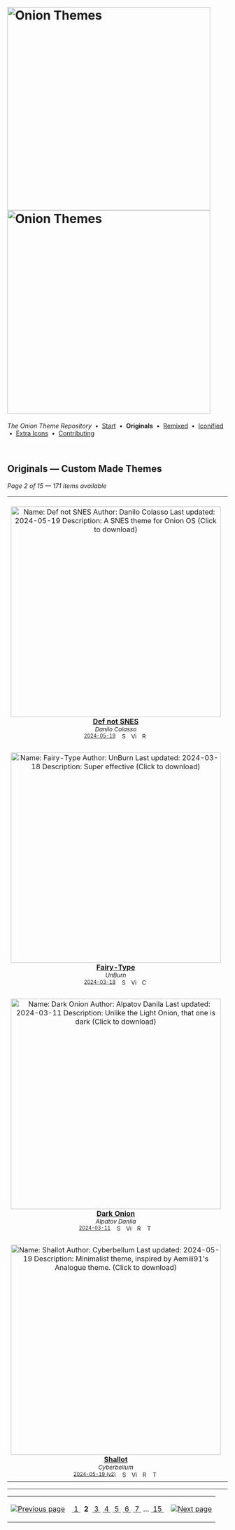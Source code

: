 <!--




















=================================================================================
---------------------------------------------------------------------------------

██████╗  ██████╗     ███╗   ██╗ ██████╗ ████████╗    ███████╗██████╗ ██╗████████╗
██╔══██╗██╔═══██╗    ████╗  ██║██╔═══██╗╚══██╔══╝    ██╔════╝██╔══██╗██║╚══██╔══╝
██║  ██║██║   ██║    ██╔██╗ ██║██║   ██║   ██║       █████╗  ██║  ██║██║   ██║   
██║  ██║██║   ██║    ██║╚██╗██║██║   ██║   ██║       ██╔══╝  ██║  ██║██║   ██║   
██████╔╝╚██████╔╝    ██║ ╚████║╚██████╔╝   ██║       ███████╗██████╔╝██║   ██║   
╚═════╝  ╚═════╝     ╚═╝  ╚═══╝ ╚═════╝    ╚═╝       ╚══════╝╚═════╝ ╚═╝   ╚═╝   

---------------------------------------------------------------------------------
=================================================================================

                  Note: This file was automatically generated.

            Run `python .github/generate.py` to regenerate the pages.




















-->
<p>&nbsp;</p>

# <img alt="Onion Themes" src="https://user-images.githubusercontent.com/44569252/179506709-0db2a8f5-3074-477c-81c4-719f281ddccc.png#gh-dark-mode-only" width="464px"><img alt="Onion Themes" src="https://user-images.githubusercontent.com/44569252/179506712-d5a1a916-7270-4902-aa55-5d93f7ee0f6e.png#gh-light-mode-only" width="464px">

*The Onion Theme Repository* &nbsp;•&nbsp; [Start](../../README.md) &nbsp;• &nbsp;**Originals** &nbsp;• &nbsp;[Remixed](../remixed/index.md) &nbsp;• &nbsp;[Iconified](../icons_themes/index.md) &nbsp;• &nbsp;[Extra&nbsp;Icons](../icons_standalone/index.md) &nbsp;• &nbsp;[Contributing](../../CONTRIBUTING.md)

<p>&nbsp;</p>


## Originals — Custom Made Themes

*Page 2 of 15 — 171 items available*
<table align="center"><tr>
<td align="center" valign="top" width="33.33%">
&nbsp;&nbsp;&nbsp;&nbsp;&nbsp;&nbsp;&nbsp;&nbsp;&nbsp;&nbsp;&nbsp;&nbsp;&nbsp;&nbsp;&nbsp;&nbsp;&nbsp;&nbsp;&nbsp;&nbsp;&nbsp;&nbsp;&nbsp;&nbsp;&nbsp;&nbsp;&nbsp;&nbsp;&nbsp;&nbsp;&nbsp;&nbsp;&nbsp;&nbsp;&nbsp;&nbsp;&nbsp;&nbsp;&nbsp;&nbsp;&nbsp;&nbsp;&nbsp;&nbsp;&nbsp;&nbsp;<br/>
<a href="https://raw.githubusercontent.com/OnionUI/Themes/main/release/Def%20not%20SNES%20by%20Danilo%20Colasso.zip">
<img title="Name: Def not SNES&#013;Author: Danilo Colasso&#013;Last updated: 2024-05-19&#013;Description: A SNES theme for Onion OS&#013;(Click to download)" width="480px" src="https://raw.githubusercontent.com/OnionUI/Themes/main/themes/Def%20not%20SNES%20by%20Danilo%20Colasso/preview.png" /><br/>
<b>Def not SNES</b>
</a><br/>
<sup><i>Danilo Colasso</i></sup><br>
<sub>
<sup><a title="Last updated: 2024-05-19" href="https://github.com/OnionUI/Themes/commits/main/themes/Def not SNES by Danilo Colasso">2024-05-19</a></sup> &nbsp;&nbsp;<a href="https://github.com/search?l=ZIP&q=filename%3A%22Danilo%20Colasso%22+repo%3AOnionUI%2FThemes"><img src="https://user-images.githubusercontent.com/44569252/194037581-698a5004-8b75-4da6-a63d-b41d541ebde2.png" width="16" title="Search themes by this author (Requires GitHub account)"></a>&nbsp;&nbsp;<a href="https://raw.githubusercontent.com/OnionUI/Themes/main/themes/Def%20not%20SNES%20by%20Danilo%20Colasso/preview.png"><img title="View full-size preview" src="https://user-images.githubusercontent.com/44569252/194037184-ae453506-2536-4c6f-8a19-4a6c1de6ce32.png" width="16"></a>&nbsp;&nbsp;<a href="themes/Def%20not%20SNES%20by%20Danilo%20Colasso/README.md"><img src="https://user-images.githubusercontent.com/44569252/215358455-b6a1348b-8161-40d6-9cc1-cc31720377c4.png" height="16" title="README"></a>
</sub>
</td>

<td align="center" valign="top" width="33.33%">
&nbsp;&nbsp;&nbsp;&nbsp;&nbsp;&nbsp;&nbsp;&nbsp;&nbsp;&nbsp;&nbsp;&nbsp;&nbsp;&nbsp;&nbsp;&nbsp;&nbsp;&nbsp;&nbsp;&nbsp;&nbsp;&nbsp;&nbsp;&nbsp;&nbsp;&nbsp;&nbsp;&nbsp;&nbsp;&nbsp;&nbsp;&nbsp;&nbsp;&nbsp;&nbsp;&nbsp;&nbsp;&nbsp;&nbsp;&nbsp;&nbsp;&nbsp;&nbsp;&nbsp;&nbsp;&nbsp;<br/>
<a href="https://raw.githubusercontent.com/OnionUI/Themes/main/release/Def%20not%20SFC%20by%20Danilo%20Colasso.zip">
<img title="Name: Def not SFC&#013;Author: Danilo Colasso&#013;Last updated: 2024-05-19&#013;Description: A SFC theme for Onion OS&#013;(Click to download)" width="480px" src="https://raw.githubusercontent.com/OnionUI/Themes/main/themes/Def%20not%20SFC%20by%20Danilo%20Colasso/preview.png" /><br/>
<b>Def not SFC</b>
</a><br/>
<sup><i>Danilo Colasso</i></sup><br>
<sub>
<sup><a title="Last updated: 2024-05-19" href="https://github.com/OnionUI/Themes/commits/main/themes/Def not SFC by Danilo Colasso">2024-05-19</a></sup> &nbsp;&nbsp;<a href="https://github.com/search?l=ZIP&q=filename%3A%22Danilo%20Colasso%22+repo%3AOnionUI%2FThemes"><img src="https://user-images.githubusercontent.com/44569252/194037581-698a5004-8b75-4da6-a63d-b41d541ebde2.png" width="16" title="Search themes by this author (Requires GitHub account)"></a>&nbsp;&nbsp;<a href="https://raw.githubusercontent.com/OnionUI/Themes/main/themes/Def%20not%20SFC%20by%20Danilo%20Colasso/preview.png"><img title="View full-size preview" src="https://user-images.githubusercontent.com/44569252/194037184-ae453506-2536-4c6f-8a19-4a6c1de6ce32.png" width="16"></a>&nbsp;&nbsp;<a href="themes/Def%20not%20SFC%20by%20Danilo%20Colasso/README.md"><img src="https://user-images.githubusercontent.com/44569252/215358455-b6a1348b-8161-40d6-9cc1-cc31720377c4.png" height="16" title="README"></a>
</sub>
</td>

<td align="center" valign="top" width="33.33%">
&nbsp;&nbsp;&nbsp;&nbsp;&nbsp;&nbsp;&nbsp;&nbsp;&nbsp;&nbsp;&nbsp;&nbsp;&nbsp;&nbsp;&nbsp;&nbsp;&nbsp;&nbsp;&nbsp;&nbsp;&nbsp;&nbsp;&nbsp;&nbsp;&nbsp;&nbsp;&nbsp;&nbsp;&nbsp;&nbsp;&nbsp;&nbsp;&nbsp;&nbsp;&nbsp;&nbsp;&nbsp;&nbsp;&nbsp;&nbsp;&nbsp;&nbsp;&nbsp;&nbsp;&nbsp;&nbsp;<br/>
<a href="https://raw.githubusercontent.com/OnionUI/Themes/main/release/Def%20not%20SFC%20-%20Dark%20by%20Danilo%20Colasso.zip">
<img title="Name: Def not SFC - Dark&#013;Author: Danilo Colasso&#013;Last updated: 2024-05-19&#013;Description: A Dark SFC theme for Onion OS&#013;(Click to download)" width="480px" src="https://raw.githubusercontent.com/OnionUI/Themes/main/themes/Def%20not%20SFC%20-%20Dark%20by%20Danilo%20Colasso/preview.png" /><br/>
<b>Def not SFC - Dark</b>
</a><br/>
<sup><i>Danilo Colasso</i></sup><br>
<sub>
<sup><a title="Last updated: 2024-05-19" href="https://github.com/OnionUI/Themes/commits/main/themes/Def not SFC - Dark by Danilo Colasso">2024-05-19</a></sup> &nbsp;&nbsp;<a href="https://github.com/search?l=ZIP&q=filename%3A%22Danilo%20Colasso%22+repo%3AOnionUI%2FThemes"><img src="https://user-images.githubusercontent.com/44569252/194037581-698a5004-8b75-4da6-a63d-b41d541ebde2.png" width="16" title="Search themes by this author (Requires GitHub account)"></a>&nbsp;&nbsp;<a href="https://raw.githubusercontent.com/OnionUI/Themes/main/themes/Def%20not%20SFC%20-%20Dark%20by%20Danilo%20Colasso/preview.png"><img title="View full-size preview" src="https://user-images.githubusercontent.com/44569252/194037184-ae453506-2536-4c6f-8a19-4a6c1de6ce32.png" width="16"></a>&nbsp;&nbsp;<a href="themes/Def%20not%20SFC%20-%20Dark%20by%20Danilo%20Colasso/README.md"><img src="https://user-images.githubusercontent.com/44569252/215358455-b6a1348b-8161-40d6-9cc1-cc31720377c4.png" height="16" title="README"></a>
</sub>
</td>

</tr><tr>
<td align="center" valign="top" width="33.33%">
<br/>
<a href="https://raw.githubusercontent.com/OnionUI/Themes/main/release/Fairy-Type%20by%20UnBurn.zip">
<img title="Name: Fairy-Type&#013;Author: UnBurn&#013;Last updated: 2024-03-18&#013;Description: Super effective&#013;(Click to download)" width="480px" src="https://raw.githubusercontent.com/OnionUI/Themes/main/themes/Fairy-Type%20by%20UnBurn/preview.png" /><br/>
<b>Fairy-Type</b>
</a><br/>
<sup><i>UnBurn</i></sup><br>
<sub>
<sup><a title="Last updated: 2024-03-18" href="https://github.com/OnionUI/Themes/commits/main/themes/Fairy-Type by UnBurn">2024-03-18</a></sup> &nbsp;&nbsp;<a href="https://github.com/search?l=ZIP&q=filename%3A%22UnBurn%22+repo%3AOnionUI%2FThemes"><img src="https://user-images.githubusercontent.com/44569252/194037581-698a5004-8b75-4da6-a63d-b41d541ebde2.png" width="16" title="Search themes by this author (Requires GitHub account)"></a>&nbsp;&nbsp;<a href="https://raw.githubusercontent.com/OnionUI/Themes/main/themes/Fairy-Type%20by%20UnBurn/preview.png"><img title="View full-size preview" src="https://user-images.githubusercontent.com/44569252/194037184-ae453506-2536-4c6f-8a19-4a6c1de6ce32.png" width="16"></a>&nbsp;&nbsp;<a href="https://onionui.github.io/bgm_preview.html?theme=Fairy-Type%20by%20UnBurn"><img src="https://user-images.githubusercontent.com/44569252/194010780-d3659ecd-7348-4e44-a81d-06708a4e9734.png" width="16" title="Custom background music included (Click to download MP3 file)"></a>
</sub>
</td>

<td align="center" valign="top" width="33.33%">
<br/>
<a href="https://raw.githubusercontent.com/OnionUI/Themes/main/release/Game%20Boy%20Scouts%20by%20UnBurn.zip">
<img title="Name: Game Boy Scouts&#013;Author: UnBurn&#013;Last updated: 2024-03-12&#013;Description: For the Adventurer&#013;(Click to download)" width="480px" src="https://raw.githubusercontent.com/OnionUI/Themes/main/themes/Game%20Boy%20Scouts%20by%20UnBurn/preview.png" /><br/>
<b>Game Boy Scouts</b>
</a><br/>
<sup><i>UnBurn</i></sup><br>
<sub>
<sup><a title="Last updated: 2024-03-12" href="https://github.com/OnionUI/Themes/commits/main/themes/Game Boy Scouts by UnBurn">2024-03-12</a></sup> &nbsp;&nbsp;<a href="https://github.com/search?l=ZIP&q=filename%3A%22UnBurn%22+repo%3AOnionUI%2FThemes"><img src="https://user-images.githubusercontent.com/44569252/194037581-698a5004-8b75-4da6-a63d-b41d541ebde2.png" width="16" title="Search themes by this author (Requires GitHub account)"></a>&nbsp;&nbsp;<a href="https://raw.githubusercontent.com/OnionUI/Themes/main/themes/Game%20Boy%20Scouts%20by%20UnBurn/preview.png"><img title="View full-size preview" src="https://user-images.githubusercontent.com/44569252/194037184-ae453506-2536-4c6f-8a19-4a6c1de6ce32.png" width="16"></a>&nbsp;&nbsp;<a href="https://onionui.github.io/bgm_preview.html?theme=Game%20Boy%20Scouts%20by%20UnBurn"><img src="https://user-images.githubusercontent.com/44569252/194010780-d3659ecd-7348-4e44-a81d-06708a4e9734.png" width="16" title="Custom background music included (Click to download MP3 file)"></a>
</sub>
</td>

<td align="center" valign="top" width="33.33%">
<br/>
<a href="https://raw.githubusercontent.com/OnionUI/Themes/main/release/AnalogPhosphor%20%283-pack%29%20by%20trash.zip">
<img title="Name: AnalogPhosphor (3-pack)&#013;Author: trash&#013;Last updated: 2024-05-19&#013;(Click to download)" width="480px" src="https://raw.githubusercontent.com/OnionUI/Themes/main/themes/AnalogPhosphor%20%283-pack%29%20by%20trash/preview.png" /><br/>
<b>AnalogPhosphor (3-pack)</b>
</a><br/>
<sup><i>trash</i></sup><br>
<sub>
<sup><a title="Last updated: 2024-05-19 (v2)" href="https://github.com/OnionUI/Themes/commits/main/themes/AnalogPhosphor (3-pack) by trash">2024-05-19 (v2)</a></sup> &nbsp;&nbsp;<a href="https://github.com/search?l=ZIP&q=filename%3A%22trash%22+repo%3AOnionUI%2FThemes"><img src="https://user-images.githubusercontent.com/44569252/194037581-698a5004-8b75-4da6-a63d-b41d541ebde2.png" width="16" title="Search themes by this author (Requires GitHub account)"></a>&nbsp;&nbsp;<a href="https://raw.githubusercontent.com/OnionUI/Themes/main/themes/AnalogPhosphor%20%283-pack%29%20by%20trash/preview.png"><img title="View full-size preview" src="https://user-images.githubusercontent.com/44569252/194037184-ae453506-2536-4c6f-8a19-4a6c1de6ce32.png" width="16"></a>&nbsp;&nbsp;<a href="themes/AnalogPhosphor%20%283-pack%29%20by%20trash/AnalogPhosphor%20Alt%20by%20trash/README.md"><img src="https://user-images.githubusercontent.com/44569252/215358455-b6a1348b-8161-40d6-9cc1-cc31720377c4.png" height="16" title="README"></a> &nbsp;<a href="https://onionui.github.io/iconpack_preview.html#AnalogPhosphor%20%283-pack%29%20by%20trash,"><img src="https://user-images.githubusercontent.com/44569252/215106002-fbcf1815-8080-447c-94c2-61f161efb503.png" height="16" title="This theme contains an icon pack"></a>
</sub>
</td>

</tr><tr>
<td align="center" valign="top" width="33.33%">
<br/>
<a href="https://raw.githubusercontent.com/OnionUI/Themes/main/release/Dark%20Onion%20by%20Alpatov%20Danila.zip">
<img title="Name: Dark Onion&#013;Author: Alpatov Danila&#013;Last updated: 2024-03-11&#013;Description: Unlike the Light Onion, that one is dark&#013;(Click to download)" width="480px" src="https://raw.githubusercontent.com/OnionUI/Themes/main/themes/Dark%20Onion%20by%20Alpatov%20Danila/preview.png" /><br/>
<b>Dark Onion</b>
</a><br/>
<sup><i>Alpatov Danila</i></sup><br>
<sub>
<sup><a title="Last updated: 2024-03-11" href="https://github.com/OnionUI/Themes/commits/main/themes/Dark Onion by Alpatov Danila">2024-03-11</a></sup> &nbsp;&nbsp;<a href="https://github.com/search?l=ZIP&q=filename%3A%22Alpatov%20Danila%22+repo%3AOnionUI%2FThemes"><img src="https://user-images.githubusercontent.com/44569252/194037581-698a5004-8b75-4da6-a63d-b41d541ebde2.png" width="16" title="Search themes by this author (Requires GitHub account)"></a>&nbsp;&nbsp;<a href="https://raw.githubusercontent.com/OnionUI/Themes/main/themes/Dark%20Onion%20by%20Alpatov%20Danila/preview.png"><img title="View full-size preview" src="https://user-images.githubusercontent.com/44569252/194037184-ae453506-2536-4c6f-8a19-4a6c1de6ce32.png" width="16"></a>&nbsp;&nbsp;<a href="themes/Dark%20Onion%20by%20Alpatov%20Danila/README.md"><img src="https://user-images.githubusercontent.com/44569252/215358455-b6a1348b-8161-40d6-9cc1-cc31720377c4.png" height="16" title="README"></a> &nbsp;<a href="https://onionui.github.io/iconpack_preview.html#Dark%20Onion%20by%20Alpatov%20Danila,"><img src="https://user-images.githubusercontent.com/44569252/215106002-fbcf1815-8080-447c-94c2-61f161efb503.png" height="16" title="This theme contains an icon pack"></a>
</sub>
</td>

<td align="center" valign="top" width="33.33%">
<br/>
<a href="https://raw.githubusercontent.com/OnionUI/Themes/main/release/win98%20by%20kyhynngy_oyuur.zip">
<img title="Name: win98&#013;Author: kyhynngy_oyuur&#013;Last updated: 2024-03-11&#013;(Click to download)" width="480px" src="https://raw.githubusercontent.com/OnionUI/Themes/main/themes/win98%20by%20kyhynngy_oyuur/preview.png" /><br/>
<b>win98</b>
</a><br/>
<sup><i>kyhynngy_oyuur</i></sup><br>
<sub>
<sup><a title="Last updated: 2024-03-11" href="https://github.com/OnionUI/Themes/commits/main/themes/win98 by kyhynngy_oyuur">2024-03-11</a></sup> &nbsp;&nbsp;<a href="https://github.com/search?l=ZIP&q=filename%3A%22kyhynngy_oyuur%22+repo%3AOnionUI%2FThemes"><img src="https://user-images.githubusercontent.com/44569252/194037581-698a5004-8b75-4da6-a63d-b41d541ebde2.png" width="16" title="Search themes by this author (Requires GitHub account)"></a>&nbsp;&nbsp;<a href="https://raw.githubusercontent.com/OnionUI/Themes/main/themes/win98%20by%20kyhynngy_oyuur/preview.png"><img title="View full-size preview" src="https://user-images.githubusercontent.com/44569252/194037184-ae453506-2536-4c6f-8a19-4a6c1de6ce32.png" width="16"></a>&nbsp;&nbsp;<a href="themes/win98%20by%20kyhynngy_oyuur/readme.txt"><img src="https://user-images.githubusercontent.com/44569252/215358455-b6a1348b-8161-40d6-9cc1-cc31720377c4.png" height="16" title="README"></a>
</sub>
</td>

<td align="center" valign="top" width="33.33%">
<br/>
<a href="https://raw.githubusercontent.com/OnionUI/Themes/main/release/Capcom%20SNK%20%28Handheld%20Filter%29%20by%20Sheezie.zip">
<img title="Name: Capcom SNK (Handheld Filter)&#013;Author: Sheezie&#013;Last updated: 2024-05-19&#013;Description: Capcom & SNK theme&#013;(Click to download)" width="480px" src="https://raw.githubusercontent.com/OnionUI/Themes/main/themes/Capcom%20SNK%20%28Handheld%20Filter%29%20by%20Sheezie/preview.png" /><br/>
<b>Capcom SNK (Handheld Filter)</b>
</a><br/>
<sup><i>Sheezie</i></sup><br>
<sub>
<sup><a title="Last updated: 2024-05-19 (v3)" href="https://github.com/OnionUI/Themes/commits/main/themes/Capcom SNK (Handheld Filter) by Sheezie">2024-05-19 (v3)</a></sup> &nbsp;&nbsp;<a href="https://github.com/search?l=ZIP&q=filename%3A%22Sheezie%22+repo%3AOnionUI%2FThemes"><img src="https://user-images.githubusercontent.com/44569252/194037581-698a5004-8b75-4da6-a63d-b41d541ebde2.png" width="16" title="Search themes by this author (Requires GitHub account)"></a>&nbsp;&nbsp;<a href="https://raw.githubusercontent.com/OnionUI/Themes/main/themes/Capcom%20SNK%20%28Handheld%20Filter%29%20by%20Sheezie/preview.png"><img title="View full-size preview" src="https://user-images.githubusercontent.com/44569252/194037184-ae453506-2536-4c6f-8a19-4a6c1de6ce32.png" width="16"></a> &nbsp;<a href="https://onionui.github.io/iconpack_preview.html#Capcom%20SNK%20%28Handheld%20Filter%29%20by%20Sheezie,Capcom%20SNK%20%28Handheld%20Filter%29%20by%20Sheezie:themes/Capcom%20SNK%20%28Handheld%20Filter%29%20by%20Sheezie/icons"><img src="https://user-images.githubusercontent.com/44569252/215106002-fbcf1815-8080-447c-94c2-61f161efb503.png" height="16" title="This theme contains an icon pack"></a>
</sub>
</td>

</tr><tr>
<td align="center" valign="top" width="33.33%">
<br/>
<a href="https://raw.githubusercontent.com/OnionUI/Themes/main/release/Shallot%20by%20Cyberbellum.zip">
<img title="Name: Shallot&#013;Author: Cyberbellum&#013;Last updated: 2024-05-19&#013;Description: Minimalist theme, inspired by Aemiii91's Analogue theme.&#013;(Click to download)" width="480px" src="https://raw.githubusercontent.com/OnionUI/Themes/main/themes/Shallot%20by%20Cyberbellum/preview.png" /><br/>
<b>Shallot</b>
</a><br/>
<sup><i>Cyberbellum</i></sup><br>
<sub>
<sup><a title="Last updated: 2024-05-19 (v2)" href="https://github.com/OnionUI/Themes/commits/main/themes/Shallot by Cyberbellum">2024-05-19 (v2)</a></sup> &nbsp;&nbsp;<a href="https://github.com/search?l=ZIP&q=filename%3A%22Cyberbellum%22+repo%3AOnionUI%2FThemes"><img src="https://user-images.githubusercontent.com/44569252/194037581-698a5004-8b75-4da6-a63d-b41d541ebde2.png" width="16" title="Search themes by this author (Requires GitHub account)"></a>&nbsp;&nbsp;<a href="https://raw.githubusercontent.com/OnionUI/Themes/main/themes/Shallot%20by%20Cyberbellum/preview.png"><img title="View full-size preview" src="https://user-images.githubusercontent.com/44569252/194037184-ae453506-2536-4c6f-8a19-4a6c1de6ce32.png" width="16"></a>&nbsp;&nbsp;<a href="themes/Shallot%20by%20Cyberbellum/readme.md"><img src="https://user-images.githubusercontent.com/44569252/215358455-b6a1348b-8161-40d6-9cc1-cc31720377c4.png" height="16" title="README"></a> &nbsp;<a href="https://onionui.github.io/iconpack_preview.html#Shallot%20by%20Cyberbellum,"><img src="https://user-images.githubusercontent.com/44569252/215106002-fbcf1815-8080-447c-94c2-61f161efb503.png" height="16" title="This theme contains an icon pack"></a>
</sub>
</td>

<td align="center" valign="top" width="33.33%">
<br/>
<a href="https://raw.githubusercontent.com/OnionUI/Themes/main/release/Silky%20Remix%20SUPER%20GAME%20BOY%20by%20MLOPEZMAD.zip">
<img title="Name: Silky Remix SUPER GAME BOY&#013;Author: MLOPEZMAD&#013;Last updated: 2024-05-18&#013;(Click to download)" width="480px" src="https://raw.githubusercontent.com/OnionUI/Themes/main/themes/Silky%20Remix%20SUPER%20GAME%20BOY%20by%20MLOPEZMAD/preview.png" /><br/>
<b>Silky Remix SUPER GAME BOY</b>
</a><br/>
<sup><i>MLOPEZMAD</i></sup><br>
<sub>
<sup><a title="Last updated: 2024-05-18 (v2)" href="https://github.com/OnionUI/Themes/commits/main/themes/Silky Remix SUPER GAME BOY by MLOPEZMAD">2024-05-18 (v2)</a></sup> &nbsp;&nbsp;<a href="https://github.com/search?l=ZIP&q=filename%3A%22MLOPEZMAD%22+repo%3AOnionUI%2FThemes"><img src="https://user-images.githubusercontent.com/44569252/194037581-698a5004-8b75-4da6-a63d-b41d541ebde2.png" width="16" title="Search themes by this author (Requires GitHub account)"></a>&nbsp;&nbsp;<a href="https://raw.githubusercontent.com/OnionUI/Themes/main/themes/Silky%20Remix%20SUPER%20GAME%20BOY%20by%20MLOPEZMAD/preview.png"><img title="View full-size preview" src="https://user-images.githubusercontent.com/44569252/194037184-ae453506-2536-4c6f-8a19-4a6c1de6ce32.png" width="16"></a>&nbsp;&nbsp;<a href="themes/Silky%20Remix%20SUPER%20GAME%20BOY%20by%20MLOPEZMAD/readme.txt"><img src="https://user-images.githubusercontent.com/44569252/215358455-b6a1348b-8161-40d6-9cc1-cc31720377c4.png" height="16" title="README"></a> &nbsp;<a href="https://onionui.github.io/iconpack_preview.html#Silky%20Remix%20SUPER%20GAME%20BOY%20by%20MLOPEZMAD,"><img src="https://user-images.githubusercontent.com/44569252/215106002-fbcf1815-8080-447c-94c2-61f161efb503.png" height="16" title="This theme contains an icon pack"></a>
</sub>
</td>

<td align="center" valign="top" width="33.33%">
<br/>
<a href="https://raw.githubusercontent.com/OnionUI/Themes/main/release/CleanOnionGB%20by%20KulhyCZ.zip">
<img title="Name: CleanOnionGB&#013;Author: KulhyCZ&#013;Last updated: 2024-02-12&#013;Description: Clean&#013;(Click to download)" width="480px" src="https://raw.githubusercontent.com/OnionUI/Themes/main/themes/CleanOnionGB%20by%20KulhyCZ/preview.png" /><br/>
<b>CleanOnionGB</b>
</a><br/>
<sup><i>KulhyCZ</i></sup><br>
<sub>
<sup><a title="Last updated: 2024-02-12" href="https://github.com/OnionUI/Themes/commits/main/themes/CleanOnionGB by KulhyCZ">2024-02-12</a></sup> &nbsp;&nbsp;<a href="https://github.com/search?l=ZIP&q=filename%3A%22KulhyCZ%22+repo%3AOnionUI%2FThemes"><img src="https://user-images.githubusercontent.com/44569252/194037581-698a5004-8b75-4da6-a63d-b41d541ebde2.png" width="16" title="Search themes by this author (Requires GitHub account)"></a>&nbsp;&nbsp;<a href="https://raw.githubusercontent.com/OnionUI/Themes/main/themes/CleanOnionGB%20by%20KulhyCZ/preview.png"><img title="View full-size preview" src="https://user-images.githubusercontent.com/44569252/194037184-ae453506-2536-4c6f-8a19-4a6c1de6ce32.png" width="16"></a>&nbsp;&nbsp;<a href="https://onionui.github.io/bgm_preview.html?theme=CleanOnionGB%20by%20KulhyCZ"><img src="https://user-images.githubusercontent.com/44569252/194010780-d3659ecd-7348-4e44-a81d-06708a4e9734.png" width="16" title="Custom background music included (Click to download MP3 file)"></a>
</sub>
</td>


</tr></table>


---

<table align="center"><tr><td align="right">

[![Previous page](https://github.com/OnionUI/Themes/assets/44569252/fb1e949d-00a9-47d2-ad8b-cf273dbcf1bd)](index.md)

</td><td align="center" valign="middle">

[&nbsp;1&nbsp;](index.md) &nbsp;**2**&nbsp; [&nbsp;3&nbsp;](index-13-64.md) [&nbsp;4&nbsp;](index-12-ca.md) [&nbsp;5&nbsp;](index-11-8c.md) [&nbsp;6&nbsp;](index-10-be.md) [&nbsp;7&nbsp;](index-09-9d.md) &hellip;&nbsp;[&nbsp;15&nbsp;](index-01-79.md)

</td><td>

[![Next page](https://github.com/OnionUI/Themes/assets/44569252/a0717376-2b5b-4534-9eba-4d2d3961f06b)](index-13-64.md)

</td></tr></table>